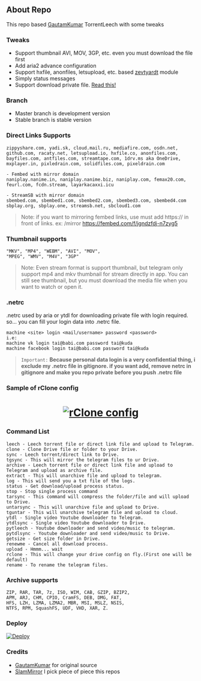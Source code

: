 ## About Repo
This repo based [GautamKumar](https://github.com/gautamajay52/TorrentLeech-Gdrive) TorrentLeech with some tweaks

### Tweaks
- Support thumbnail AVI, MOV, 3GP, etc. even you must download the file first
- Add aria2 advance configuration
- Support hxfile, anonfiles, letsupload, etc. based [zevtyardt](https://github.com/zevtyardt/lk21) module
- Simply status messages
- Support download private file. [Read this!](https://github.com/Manssizz/CendrawasihLeech/#netrc) 

### Branch
- Master branch is development version
- Stable branch is stable version

### Direct Links Supports
```
zippyshare.com, yadi.sk, cloud.mail.ru, mediafire.com, osdn.net, 
github.com, racaty.net, letsupload.io, hxfile.co, anonfiles.com,
bayfiles.com, antfiles.com, streamtape.com, 1drv.ms aka OneDrive,
mxplayer.in, pixledrain.com, solidfiles.com, pixeldrain.com

- Fembed with mirror domain
naniplay.nanime.in, naniplay.nanime.biz, naniplay.com, femax20.com,
feurl.com, fcdn.stream, layarkacaxxi.icu

- StreamSB with mirror domain
sbembed.com, sbembed1.com, sbembed2.com, sbembed3.com, sbembed4.com
sbplay.org, sbplay.one, streamsb.net, sbcloud1.com
```
> Note: if you want to mirroring fembed links, use must add https:// in front of links. ex: /mirror https://fembed.com/f/jgndzfdj-n7zyg5
### Thumbnail supports
```
"MKV", "MP4", "WEBM", "AVI", "MOV", 
"MPEG", "WMV", "M4V", "3GP"
```
> Note: Even stream format is support thumbnail, but telegram only support mp4 and mkv thumbnail for stream directly in app. You can still see thumbnail, but you must download the media file when you want to watch or open it.
### .netrc
.netrc used by aria or ytdl for downloading private file with login required. so... you can fill your login data into .netrc file. 
```
machine <site> login <mail/username> password <password>
i.e: 
machine vk login tai@babi.com password tai@kuda
machine facebook login tai@babi.com password tai@kuda
```
> `Important:` **Because personal data login is a very confidential thing, i exclude my .netrc file in gitignore. if you want add, remove netrc in gitignore and  make you repo private before you push .netrc file** 
### Sample of rClone config
<h1 align="center">
  <a href="https://github.com/Manssizz/CendrawasihLeech"><img src="https://raw.githubusercontent.com/Manssizz/CendrawasihLeech/master/rclone.jpg" alt="rClone config"></a>
</h1>

### Command List
```
leech - Leech torrent file or direct link file and upload to Telegram.
clone - Clone Drive file or folder to your Drive.
sync - Leech torrent/direct link to Drive.
tgsync - This will mirror the telegram files to ur Drive.
archive - Leech torrent file or direct link file and upload to Telegram and upload as archive file.
extract - This will unarchive file and upload to telegram.
log - This will send you a txt file of the logs.
status - Get download/upload process status. 
stop - Stop single process command 
tarsync - This command will compress the folder/file and will upload to Drive.
untarsync - This will unarchive file and upload to Drive.
tguntar - This will unarchive telegram file and upload to cloud.
ytdl - Single video Youtube downloader to Telegram.
ytdlsync - Single video Youtube downloader to Drive.
pytleech - Youtube downloader and send video/music to telegram.
pytdlsync - Youtube downloader and send video/music to Drive.
getsize - Get size folder in Drive.
renewme - Cancel all download process.
upload - Hmmm... wait
rclone - This will change your drive config on fly.(First one will be default)
rename - To rename the telegram files.
```

### Archive supports
```
ZIP, RAR, TAR, 7z, ISO, WIM, CAB, GZIP, BZIP2, 
APM, ARJ, CHM, CPIO, CramFS, DEB, DMG, FAT, 
HFS, LZH, LZMA, LZMA2, MBR, MSI, MSLZ, NSIS, 
NTFS, RPM, SquashFS, UDF, VHD, XAR, Z.
```

### Deploy
[![Deploy](https://www.herokucdn.com/deploy/button.svg)](https://heroku.com/deploy?template=https://github.com/Manssizz/CendrawasihLeech/tree/stable)

### Credits
* [GautamKumar](https://github.com/gautamajay52/TorrentLeech-Gdrive) for original source
* [SlamMirror](https://github.com/breakdowns/slam-mirrorbot) I pick piece of piece this repos
